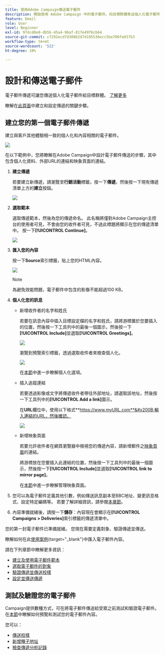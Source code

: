 ```yaml
---
title: 使用Adobe Campaign傳送電子郵件
description: 開始使用 Adobe Campaign 中的電子郵件。向目標群體寄送個人化電子郵件。
feature: Email
role: User
level: Beginner
exl-id: 97dcd0e0-db5b-45a4-96af-817e49f6cb64
source-git-commit: cf292ecd7d30862d7d195536ecc5be709fe037b3
workflow-type: tm+mt
source-wordcount: '522'
ht-degree: 10%

---
```


# 設計和傳送電子郵件

電子郵件傳遞可讓您傳送個人化電子郵件給目標群體。 [了解更多](../send/send.md)

瞭解在[此頁面](../start/create-message.md)中建立和設定傳遞的關鍵步驟。

## 建立您的第一個電子郵件傳遞

建立與客戶其他體驗相一致的個人化和內容相關的電子郵件。

![](assets/new-email-content.png)


在以下範例中，您將瞭解在Adobe Campaign中設計電子郵件傳送的步驟，其中包含個人化資料、外部URL的連結和映象頁面的連結。

1. **建立傳遞**

   若要建立新傳遞，請瀏覽至&#x200B;**行銷活動**&#x200B;標籤，按一下&#x200B;**傳遞**，然後按一下現有傳遞清單上方的&#x200B;**建立**&#x200B;按鈕。

   ![](assets/delivery_step_1.png)

1. **選取範本**

   選取傳遞範本，然後為您的傳遞命名。 此名稱將僅對Adobe Campaign主控台的使用者可見，不會由您的收件者可見，不過此標題將顯示在您的傳遞清單中。 按一下&#x200B;**[!UICONTROL Continue]**。

   ![](assets/dce_delivery_model.png)

1. **匯入您的內容**

   按一下&#x200B;**Source**&#x200B;索引標籤，貼上您的HTML內容。

   ![](assets/paste-content.png)

   >[!NOTE]
   >
   >為避免效能問題，電子郵件中包含的影像不能超過100 KB。

1. **個人化您的訊息**

   * 新增收件者的名字和姓氏

     若要在訊息內容中插入目標設定檔的名字和姓氏，請將游標置於您要插入的位置，然後按一下工具列中的最後一個圖示，然後按一下&#x200B;**[!UICONTROL Include]**&#x200B;並選取&#x200B;**[!UICONTROL Greetings]**。

     ![](assets/include-greetings.png)

     瀏覽到預覽索引標籤，透過選取收件者來檢查個人化。

     ![](assets/perso-check.png)

     在[本節](personalize.md)中進一步瞭解個人化選項。

   * 插入追蹤連結

     若要透過影像或文字將傳遞收件者帶往外部地址，請選取該地址，然後按一下工具列中的&#x200B;**[!UICONTROL Add a link]**&#x200B;圖示。

     在&#x200B;**URL**&#x200B;欄位中，使用以下格式&#x200B;**https://www.myURL.com**&#x200B;輸入連結的URL，然後確認。

     ![](assets/add-a-link.png)

   * 新增映象頁面

     若要允許收件者在網頁瀏覽器中檢視您的傳遞內容，請新增郵件之[映象頁面](mirror-page.md)的連結。

     將游標放在您要插入此連結的位置，然後按一下工具列中的最後一個圖示，然後按一下&#x200B;**[!UICONTROL Include]**&#x200B;並選取&#x200B;**[!UICONTROL link to mirror page]**。

     在[本節](mirror-page.md#link-to-mirror-page)中進一步瞭解管理映象頁面。

1. 您可以為電子郵件定義其他引數，例如傳送訊息副本至BBC地址、變更訊息格式、設定特定編碼等。 若要了解詳細資訊，請參閱[本章節](email-parameters.md)。

1. 內容準備就緒後，請按一下&#x200B;**儲存**：內容現在會顯示在&#x200B;**[!UICONTROL Campaigns > Deliveries]**&#x200B;索引標籤的傳遞清單中。

您的第一封電子郵件已準備就緒。 您現在需要定義對象、驗證傳遞並傳送。

瞭解如何在此[使用案例](https://experienceleague.adobe.com/docs/campaign/automation/workflows/use-cases/deliveries/load-delivery-content.html){target="_blank"}中匯入電子郵件內容。

請在下列章節中瞭解更多資訊：

<!--[Design an email in Campaign]-->
* [建立及使用電子郵件範本](../send/create-templates.md)
* [選取電子郵件的對象](../audiences/gs-audiences.md)
* [驗證傳遞並傳送校樣](preview-and-proof.md)
* [設定並傳送傳遞](configure-and-send.md)

## 測試及驗證您的電子郵件

Campaign提供數種方式，可在將電子郵件傳送給受眾之前測試和驗證電子郵件。 在[本節](../send/preview-and-proof.md)中瞭解如何預覽和測試您的電子郵件內容。

您可以：

* [傳送校樣](preview-and-proof.md)
* [新增種子地址](../audiences/test-profiles.md)
* [檢查傳遞分析記錄](delivery-analysis.md)

